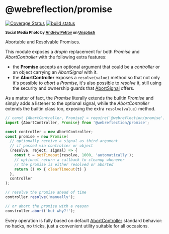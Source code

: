 # @webreflection/promise

[![Coverage Status](https://coveralls.io/repos/github/WebReflection/promise/badge.svg?branch=main)](https://coveralls.io/github/WebReflection/promise?branch=main) [![build status](https://github.com/WebReflection/promise/actions/workflows/node.js.yml/badge.svg)](https://github.com/WebReflection/promise/actions)

<sup>**Social Media Photo by [Andrew Petrov](https://unsplash.com/@andrewwwpetrov) on [Unsplash](https://unsplash.com/)**</sup>

Abortable and Resolvable Promises.

This module exposes a *dropin* replacement for both *Promise* and *AbortController* with the following extra features:

  * the **Promise** accepts an optional argument that could be a *controller* or an object carrying an *AbortSignal* with it.
  * the **AbortController** exposes a `resolve(value)` method so that not only it's possible to *abort* a *Promise*, it's also possible to *resolve* it, still using the security and ownership guards that [AbortSignal](https://developer.mozilla.org/en-US/docs/Web/API/AbortSignal) offers.

As a matter of fact, the *Promise* literally extends the builtin *Promise* and simply adds a listener to the optional signal, while the *AbortController* extends the builtin class too, exposing the extra `resolve(value)` method.

```js
// const {AbortController, Promise} = require('@webreflection/promise');
import {AbortController, Promise} from '@webreflection/promise';

const controller = new AbortController;
const promise = new Promise(
  // optionally receive a signal as third argument
  // if passed via controller or object
  (resolve, reject, signal) => {
    const t = setTimeout(resolve, 1000, 'automatically');
    // optional return a callback to cleanup whenever
    // the promise is either resolved or aborted
    return () => { clearTimeout(t) }
  },
  controller
);

// resolve the promise ahead of time
controller.resolve('manually');

// or abort the promise with a reason
constroller.abort('but why?!');
```

Every operation is fully based on default [AbortController](https://developer.mozilla.org/en-US/docs/Web/API/AbortController) standard behavior: no hacks, no tricks, just a convenient utility suitable for all occasions.

